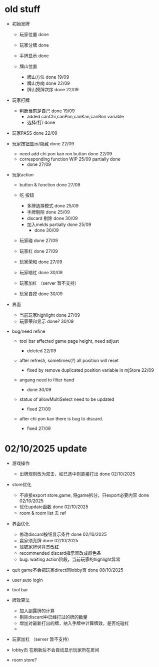 # old stuff
- 初始发牌

  - 玩家位置  done
  - 玩家分牌  done
  - 手牌显示  done

  - 牌山位置
    - 牌山方位  done  19/09
    - 牌山方向  done  22/09
    - 牌山摸牌次序  done  22/09

- 玩家打牌
  - 判断当前是自己  done  19/09
    - added canChi,canPon,canKan,canRon variable
    - 选择/打/  done

- 玩家PASS  done  22/09
- 玩家按钮显示/隐藏 done  22/09
  - need add chi pon kan ron button done  22/09
  - corresponding function  WIP 25/09 partially done
    - done  27/09

- 玩家action
  - button & function done  27/09
  - 吃 按钮
    - 多牌选择模式  done  25/09
    - 手牌剔除  done  25/09
    - discard 剔除  done  30/09
    - 加入melds partially done  25/09
      - done 30/09

  - 玩家碰  done  27/09
  - 玩家杠  done  27/09
  - 玩家荣和  done  27/09
  - 玩家暗杠  done  30/09
  - 玩家加杠 （server 暂不支持）
  - 玩家自摸  done  30/09

- 界面
  - 当前玩家highlight done  27/09
  - 玩家荣和显示  done? 30/09

- bug/need refine
  - tool bar affected game page height, need adjust
    - deleted 22/09
  - after refresh, sometimes(?) all position will reset
    - fixed by remove duplicated position variable in mjStore 22/09

  - angang need to filter hand
    - done  30/09
  - status of allowMultiSelect need to be updated
    - fixed 27/09
  - after chi pon kan there is bug to discard.
    - fixed 27/09


# 02/10/2025 update

- 游戏操作
  - 出牌规则改为双击，如已选中则直接打出  done  02/10/2025

- store优化
  - 不直接export store.game, 将game拆分，只export必要内容 done  02/10/2025
  - 优化update函数  done  02/10/2025
  - room & room list 去 ref

- 界面优化
  - 修改discard按钮显示条件 done  02/10/2025
  - 赢家须亮牌  done  02/10/2025
  - 放铳家牌诃背景改红
  - recommended discard指示器改成颜色条
  - bug:  waiting action阶段，当前玩家的highlight异常

- quit game不会把玩家direct回lobby页  done  08/10/2025

- user auto login

- tool bar


- 牌效算法
  - 加入副露牌的计算
  - 剔除discard中已经打过的牌的数量
  - 增加对最新打出的牌，纳入手牌中计算牌效，是否吃碰杠
  -

- 玩家加杠 （server 暂不支持）


- lobby页 在刷新后不会自动显示玩家所在房间

- room store?
